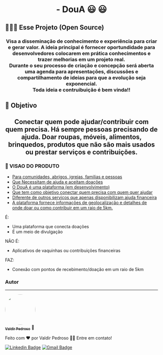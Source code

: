 
<h1 align="center"> - DouA 😃 😃</h1>


## 👨🏽‍💻 Esse Projeto (Open Source)
<h3 align="center">Visa a disseminação de conhecimento e experiência para criar e gerar valor. A ideia principal é fornecer oportundidade para desenvolvedores colocarem em prática conhecimentos e trazer melhorias em um projeto real. </br>
Durante o seu processo de criação e concepção será aberta uma agenda para apresentações, discussões e compartilhamento de ideias para que a evolução seja exponencial.</br>
Toda ideia e contruibuição é bem vinda!! </h3>

## 🎯 Objetivo

<h2 align="center">Conectar quem pode ajudar/contribuir com quem precisa. 
Há sempre pessoas precisando de ajuda. Doar roupas, móveis, alimentos, brinquedos, produtos que não são mais usados ou prestar serviços e contribuições.</h2>


### 👀 VISAO DO PRODUTO

- [Para comunidades, abrigos, igrejas, familias e pessoas]()
- [Que Necessitam de ajuda e aceitam doações]()
- [O DouA é uma plataforma (em desenvolvimento)]()
- [Que tem como objetivo conectar quem precisa com quem quer ajudar]()
- [Diferente de outros serviços que apenas disponibilizam ajuda financeira]()
- [A plataforma fornece informações de geolocalização e detalhes de onde doar ou como contribuir em um raio de 5km.]()

É:
 - Uma plataforma que conecta doações 
 - É um meio de divulgação

NÃO É:
 - Aplicativos de vaquinhas ou contribuições financeiras

FAZ:
- Conexão com pontos de recebimento/doação em um  raio de 5km



### Autor
---

<a href="http://valdirpedroso.com">
 <img style="border-radius: 50%;" src="http://www.valdirpedroso.com/img/profile.png" width="100px;" alt=""/>
 <br />
 <sub><b>Valdir Pedroso</b></sub></a> <a>🚀</a>


Feito com ❤️ por Valdir Pedroso 👋🏽 Entre em contato!

[![Linkedin Badge](https://img.shields.io/badge/-Thiago-blue?style=flat-square&logo=Linkedin&logoColor=white&link=https://www.linkedin.com/in/pedrvaldir/)](https://www.linkedin.com/in/pedrvaldir/) 
[![Gmail Badge](https://img.shields.io/badge/-pedrvaldir@gmail.com-c14438?style=flat-square&logo=Gmail&logoColor=white&link=mailto:contato@valdirpedroso.com)](mailto:contato@valdirpedroso.com)